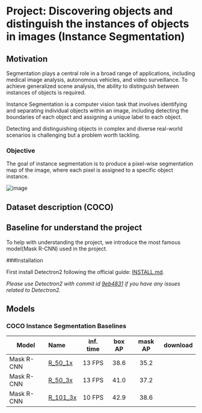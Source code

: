 # Project: Discovering objects and distinguish the instances of objects in images (Instance Segmentation)

## Motivation
Segmentation plays a central role in a broad range of applications, including medical image analysis, autonomous vehicles, and video surveillance. To achieve generalized scene analysis, the ability to distinguish between instances of objects is required.

Instance Segmentation is a computer vision task that involves identifying and separating individual objects within an image, including detecting the boundaries of each object and assigning a unique label to each object. 

Detecting and distinguishing objects in complex and diverse real-world scenarios is challenging but a problem worth tackling.


### Objective
The goal of instance segmentation is to produce a pixel-wise segmentation map of the image, where each pixel is assigned to a specific object instance.


![image](https://github.com/so45jj45/NNproject_KU_Instance-Segmentation/assets/80938806/a4f410ef-8909-475b-a083-c6ac9784fefa)


## Dataset description (COCO)


## Baseline for understand the project

To help with understanding the project, we introduce the most famous model(Mask R-CNN) used in the project.

###Installation

First install Detectron2 following the official guide: [INSTALL.md](https://github.com/facebookresearch/detectron2/blob/master/INSTALL.md).

*Please use Detectron2 with commit id [9eb4831](https://github.com/facebookresearch/detectron2/commit/9eb4831f742ae6a13b8edb61d07b619392fb6543) if you have any issues related to Detectron2.*

## Models
### COCO Instance Segmentation Baselines

Model | Name | inf. time | box AP | mask AP | download
--- |:---|:---:|:---:|:---:|:--:|
Mask R-CNN |[R_50_1x](https://github.com/facebookresearch/detectron2/blob/master/configs/COCO-InstanceSegmentation/mask_rcnn_R_50_FPN_1x.yaml) | 13 FPS | 38.6 | 35.2 |
Mask R-CNN |[R_50_3x](https://github.com/facebookresearch/detectron2/blob/master/configs/COCO-InstanceSegmentation/mask_rcnn_R_50_FPN_3x.yaml) | 13 FPS | 41.0 | 37.2 | 
Mask R-CNN |[R_101_3x](https://github.com/facebookresearch/detectron2/blob/master/configs/COCO-InstanceSegmentation/mask_rcnn_R_101_FPN_3x.yaml) | 10 FPS | 42.9 | 38.6 |
